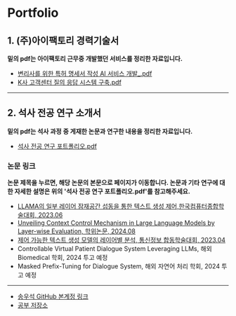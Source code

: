 
# Portfolio
## 1. (주)아이팩토리 경력기술서
**밑의 pdf는 아이팩토리 근무중 개발했던 서비스를 정리한 자료입니다.** 
- [변리사를 위한 특허 명세서 작성 AI 서비스 개발_.pdf](https://github.com/user-attachments/files/19971905/AI._.pdf)
- [K사 고객센터 질의 응답 시스템 구축.pdf](https://github.com/user-attachments/files/19018276/K.pdf)




------------------------------------------------------------------------


## 2. 석사 전공 연구 소개서
**밑의 pdf는 석사 과정 중 게재한 논문과 연구한 내용을 정리한 자료입니다.** 
- [석사 전공 연구 포트폴리오.pdf](https://github.com/user-attachments/files/19018278/default.pdf)




### 논문 링크

**논문 제목을 누르면, 해당 논문의 본문으로 페이지가 이동합니다. 논문과 기타 연구에 대한 자세한 설명은 위의 '석사 전공 연구 포트폴리오.pdf'를 참고해주세요.**

- [LLAMA의 일부 레이어 잠재공간 섭동을 통한 텍스트 생성 제어,한국컴퓨터종합학술대회, 2023.06](https://github.com/user-attachments/files/16415622/kcc_.pdf)
- [Unveiling Context Control Mechanism in Large Language Models by Layer-wise Evaluation, 학위논문, 2024.08](https://github.com/user-attachments/files/16415641/default.pdf)
- [제어 가능한 텍스트 생성 모델의 레이어별 분석, 통신정보 합동학술대회, 2023.04](https://github.com/user-attachments/files/16415634/default.pdf)
- Controllable Virtual Patient Dialogue System Leveraging LLMs, 해외 Biomedical 학회, 2024 투고 예정
- Masked Prefix-Tuning for Dialogue System, 해외 자연어 처리 학회, 2024 투고 예정

------------------------------------------------------------------------

- [송우석 GitHub 본계정 링크](https://github.com/Songwooseok123)
- [공부 저장소](https://github.com/Songwooseok123/Study_Space/wiki)

